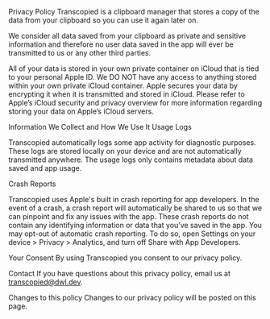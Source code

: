Privacy Policy
Transcopied is a clipboard manager that stores a copy of the data from your clipboard so you can use it again later on.

We consider all data saved from your clipboard as private and sensitive information and therefore no user data saved in the app will ever be transmitted to us or any other third parties.

All of your data is stored in your own private container on iCloud that is tied to your personal Apple ID. We DO NOT have any access to anything stored within your own private iCloud container. Apple secures your data by encrypting it when it is transmitted and stored in iCloud. Please refer to Apple’s iCloud security and privacy overview for more information regarding storing your data on Apple’s iCloud servers.

<!--The Transcopied third party keyboard extension DOES NOT require Full Access to use. If you do have to enable Allow Full Access for access to additional features, note that the keyboard does not log any user input and does not require internet access to use. Full Access is only required if you wish to copy images or save data through the keyboard.-->

Information We Collect and How We Use It
Usage Logs

Transcopied automatically logs some app activity for diagnostic purposes. These logs are stored locally on your device and are not automatically transmitted anywhere. The usage logs only contains metadata about data saved and app usage.

Crash Reports

Transcopied uses Apple's built in crash reporting for app developers. In the event of a crash, a crash report will automatically be shared to us so that we can pinpoint and fix any issues with the app. These crash reports do not contain any identifying information or data that you’ve saved in the app. You may opt-out of automatic crash reporting. To do so, open Settings on your device > Privacy > Analytics, and turn off Share with App Developers.

Your Consent
By using Transcopied you consent to our privacy policy.

Contact
If you have questions about this privacy policy, email us at transcopied@dwl.dev.

Changes to this policy
Changes to our privacy policy will be posted on this page.
